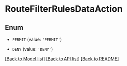 # RouteFilterRulesDataAction


## Enum

* `PERMIT` (value: `'PERMIT'`)

* `DENY` (value: `'DENY'`)

[[Back to Model list]](../README.md#documentation-for-models) [[Back to API list]](../README.md#documentation-for-api-endpoints) [[Back to README]](../README.md)


